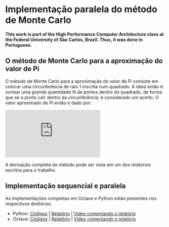 # Implementação paralela do método de Monte Carlo

**This work is part of the High Performance Computer Architecture class at the Federal University of São Carlos, Brazil. Thus, it was done in Portuguese.**

## O método de Monte Carlo para a aproximação do valor de Pi

O método de Monte Carlo para a aproximação do valor de Pi consiste em colocar uma circunferência de raio 1 inscrita num quadrado. A ideia então é sortear uma grande quantidade N de pontos dentro do quadrado, de forma que se o ponto cair dentro da circunferência, é considerado um acerto. O valor aproximado de Pi então é dado por:

![equation](https://latex.codecogs.com/gif.latex?%5Cpi%20%5Csimeq%204%20%5Ccdot%20%5Cfrac%7Bacertos%7D%7BN%7D)

A derivação completa do método pode ser vista em um dos relatórios escritos para o trabalho.

## Implementação sequencial e paralela

As implementações completas em Octave e Python estão presentes nos respectivos diretórios.

- Python: [Códigos](python/src) | [Relatório](python/relatorio.pdf) | [Vídeo comentando o relatório](python/video.mp4)
- Octave: [Códigos](octave/src) | [Relatório](octave/relatorio.pdf) | [Vídeo comentando o relatório](octave/video.mp4)
